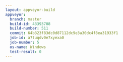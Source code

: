 ```yaml
---
layout: appveyor-build
appveyor:
  branch: master
  build-id: 43393708
  build-number: 511
  commit: 64b323f83dc0d87112dc9e3a30dc4f8ea31933f1
  job-id: a7tuqdv0e7xyexa0
  job-number: 5
  os-name: Windows
  test-result: 0
---
```

